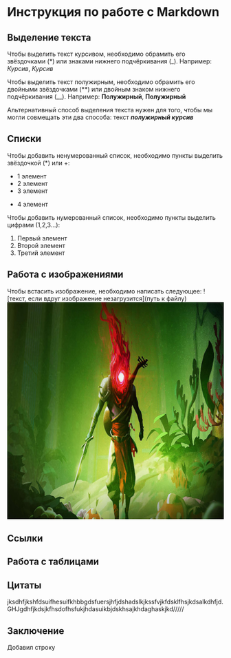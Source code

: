 # Инструкция по работе с Markdown

## Выделение текста

Чтобы выделить текст курсивом, необходимо обрамить его звёздочками (*) или знаками нижнего подчёркивания (_). Например: *Курсив*, _Курсив_

Чтобы выделить текст полужирным, необходимо обрамить его двойными звёздочками (**) или двойным знаком нижнего подчёркивания (__). Например: **Полужирный**, __Полужирный__

Альтернативный способ выделения текста нужен для того, чтобы мы могли совмещать эти два способа:
текст *__полужирный курсив__*
## Списки
Чтобы добавить ненумерованный список, необходимо пункты выделить звёздочкой (*) или +:
* 1 элемент
* 2 элемент
* 3 элемент
+ 4 элемент

Чтобы добавить нумерованный список, необходимо пункты выделить цифрами (1,2,3...):
1. Первый элемент
2. Второй элемент
3. Третий элемент

## Работа с изображениями
Чтобы встасить изображение, необходимо написать следующее:
![текст, если вдруг изображение незагрузится](путь к файлу)
![Скрин](DeadCells.jpg)
## Ссылки

## Работа с таблицами

## Цитаты
jksdhfjkshfdsuifhesuifkhbbgdsfuersjhfjdshadslkjkssfvjkfdsklfhsjkdsalkdhfjd. GHJgdhfjkdsjkfhsdofhsfukjhdasuikbjdskhsajkhdaghaskjkd/////
## Заключение

Добавил строку